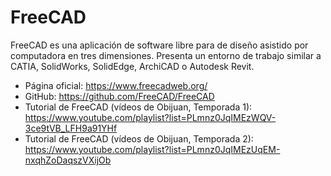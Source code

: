 # FreeCAD

FreeCAD es una aplicación de software libre para de diseño asistido por computadora en tres dimensiones. Presenta un entorno de trabajo similar a CATIA, SolidWorks, SolidEdge, ArchiCAD o Autodesk Revit.

- Página oficial: https://www.freecadweb.org/
- GitHub: https://github.com/FreeCAD/FreeCAD
- Tutorial de FreeCAD (vídeos de Obijuan, Temporada 1): https://www.youtube.com/playlist?list=PLmnz0JqIMEzWQV-3ce9tVB_LFH9a91YHf
- Tutorial de FreeCAD (vídeos de Obijuan, Temporada 2): https://www.youtube.com/playlist?list=PLmnz0JqIMEzUqEM-nxqhZoDaqszVXijOb
